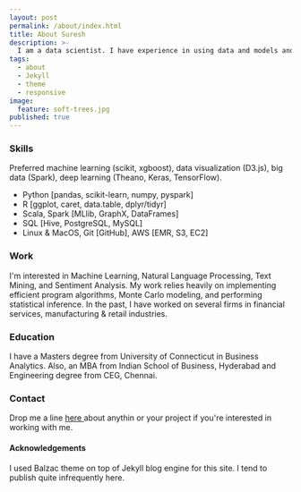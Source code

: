 ```yaml
---
layout: post
permalink: /about/index.html
title: About Suresh
description: >-
  I am a data scientist. I have experience in using data and models and improve operations of variety of businesses. 
tags:
  - about
  - Jekyll
  - theme
  - responsive
image:
  feature: soft-trees.jpg
published: true
---
```


### Skills
Preferred machine learning (scikit, xgboost), data visualization (D3.js), big data (Spark), deep learning (Theano, Keras, TensorFlow).
* Python [pandas, scikit-learn, numpy, pyspark]
* R [ggplot, caret, data.table, dplyr/tidyr]
* Scala, Spark [MLlib, GraphX, DataFrames]
* SQL [Hive, PostgreSQL, MySQL]
* Linux & MacOS, Git [GitHub], AWS [EMR, S3, EC2]

### Work
I'm interested in Machine Learning, Natural Language Processing, Text Mining, and Sentiment Analysis. My work relies heavily on implementing efficient program algorithms, Monte Carlo modeling, and performing statistical inference. In the past, I have worked on several firms in financial services, manufacturing & retail industries. 

### Education
I have a Masters degree from University of Connecticut in Business Analytics. Also, an MBA from Indian School of Business, Hyderabad and Engineering degree from CEG, Chennai. 

### Contact
Drop me a line <a id="mail" href="mailto:{{ site.owner.email }}"> here </a> about anythin or your project if you're interested in working with me.

#### Acknowledgements
I used Balzac theme on top of Jekyll blog engine for this site. I tend to publish quite infrequently here.
